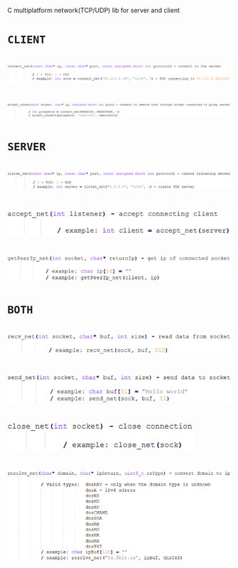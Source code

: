 C multiplatform network(TCP/UDP) lib for server and client


**```CLIENT```**
============================================
![image](img/connect_net.png)
============================================
![image](img/socks5_net.png)
============================================
**```SERVER```**
============================================
![image](img/listen_net.png)
============================================
![image](img/accept_net.png)
============================================
![image](img/getPeerIp_net.png)
============================================
**```BOTH```**
============================================
![image](img/recv_net.png)
============================================
![image](img/send_net.png)
============================================
![image](img/close_net.png)
============================================
![image](img/resolve_net.png)
============================================
